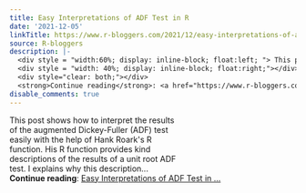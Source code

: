 ```yaml
---
title: Easy Interpretations of ADF Test in R
date: '2021-12-05'
linkTitle: https://www.r-bloggers.com/2021/12/easy-interpretations-of-adf-test-in-r/
source: R-bloggers
description: |-
  <div style = "width:60%; display: inline-block; float:left; "> This post shows how to interpret the results of the augmented Dickey-Fuller (ADF) test easily with the help of Hank Roark's R function. His R function provides kind descriptions of the results of a unit root ADF test. I explains why this description...</div>
  <div style = "width: 40%; display: inline-block; float:right;"></div>
  <div style="clear: both;"></div>
  <strong>Continue reading</strong>: <a href="https://www.r-bloggers.com/2021/12/easy-interpretations-of-adf-test-in-r/">Easy Interpretations of ADF Test in ...
disable_comments: true
---
```

<div style = "width:60%; display: inline-block; float:left; "> This post shows how to interpret the results of the augmented Dickey-Fuller (ADF) test easily with the help of Hank Roark's R function. His R function provides kind descriptions of the results of a unit root ADF test. I explains why this description...</div>
<div style = "width: 40%; display: inline-block; float:right;"></div>
<div style="clear: both;"></div>
<strong>Continue reading</strong>: <a href="https://www.r-bloggers.com/2021/12/easy-interpretations-of-adf-test-in-r/">Easy Interpretations of ADF Test in ...